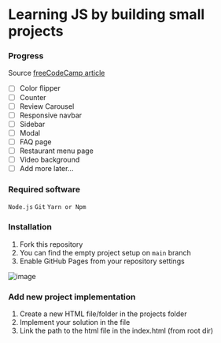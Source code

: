 # Learning JS by building small projects

### Progress

Source [freeCodeCamp article](https://www.freecodecamp.org/news/javascript-projects-for-beginners)

- [ ] Color flipper
- [ ] Counter
- [ ] Review Carousel
- [ ] Responsive navbar
- [ ] Sidebar
- [ ] Modal
- [ ] FAQ page
- [ ] Restaurant menu page
- [ ] Video background
- [ ] Add more later...

### Required software
`Node.js`
`Git`
`Yarn or Npm`

### Installation
1. Fork this repository
2. You can find the empty project setup on `main` branch
3. Enable GitHub Pages from your repository settings

![image](https://user-images.githubusercontent.com/7374942/112717237-f693a380-8ef3-11eb-84ee-5ae1be5e9871.png)


### Add new project implementation
1. Create a new HTML file/folder in the projects folder
2. Implement your solution in the file
3. Link the path to the html file in the index.html (from root dir)

